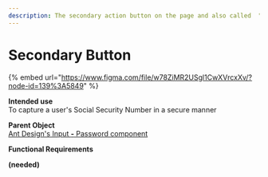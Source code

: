 ```yaml
---
description: The secondary action button on the page and also called  "Ghost" Button
---
```


# Secondary Button

{% embed url="https://www.figma.com/file/w78ZiMR2USgl1CwXVrcxXv/?node-id=139%3A5849" %}

**Intended use**  
To capture a user's Social Security Number in a secure manner

**Parent Object**  
[Ant Design's Input **-** Password component](https://ant.design/components/input/)

**Functional Requirements**

**\(needed\)**

